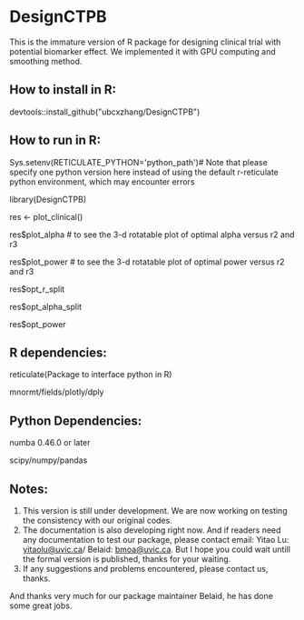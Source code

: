 # DesignCTPB

This is the immature version of R package for designing clinical trial with potential biomarker effect. We implemented it with GPU computing and smoothing method. 

## How to install in R:

devtools::install_github("ubcxzhang/DesignCTPB")

## How to run in R:

Sys.setenv(RETICULATE_PYTHON='python_path')# Note that please specify one python version here instead of using the default r-reticulate python environment, which may encounter errors

library(DesignCTPB)

res <- plot_clinical()

res$plot_alpha # to see the 3-d rotatable plot of optimal alpha versus r2 and r3

res$plot_power # to see the 3-d rotatable plot of optimal power versus r2 and r3

res$opt_r_split

res$opt_alpha_split

res$opt_power

## R dependencies:

reticulate(Package to interface python in R)

mnormt/fields/plotly/dply

## Python Dependencies:

numba 0.46.0 or later

scipy/numpy/pandas

## Notes:
1) This version is still under development. We are now working on testing the consistency with our original codes.
2) The documentation is also developing right now. And if readers need any documentation to test our package, please contact email: Yitao Lu: yitaolu@uvic.ca/ Belaid: bmoa@uvic.ca. But I hope you could wait untill the formal version is published, thanks for your waiting. 
3) If any suggestions and problems encountered, please contact us, thanks. 


And thanks very much for our package maintainer Belaid, he has done some great jobs. 
